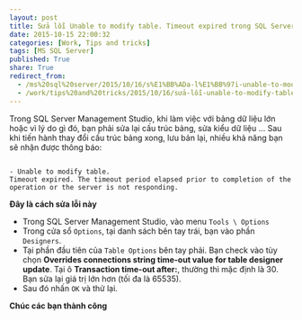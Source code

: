 ```yaml
---
layout: post
title: Sửa lỗi Unable to modify table. Timeout expired trong SQL Server Management Studio
date: 2015-10-15 22:00:32
categories: [Work, Tips and tricks]
tags: [MS SQL Server]
published: True
share: True
redirect_from:
  - /ms%20sql%20server/2015/10/16/s%E1%BB%ADa-l%E1%BB%97i-unable-to-modify-table-timeout-expired-trong-sql-server-management-studio.html
  - /work/tips%20and%20tricks/2015/10/16/sửa-lỗi-unable-to-modify-table-timeout-expired-trong-sql-server-management-studio.html
---
```


Trong SQL Server Management Studio, khi làm việc với bảng dữ liệu lớn hoặc vì lý do gì đó, bạn phải sửa lại cấu trúc bảng, sửa kiểu dữ liệu ... Sau khi tiến hành thay đổi cấu trúc bảng xong, lưu bản lại, nhiều khả năng bạn sẽ nhận được thông báo:


~~~

- Unable to modify table. 
Timeout expired. The timeout period elapsed prior to completion of the operation or the server is not responding.

~~~


**Đây là cách sửa lỗi này**

- Trong SQL Server Management Studio, vào menu `Tools \ Options`
- Trong cửa sổ `Options`, tại danh sách bên tay trái, bạn vào phần `Designers`.
- Tại phần đầu tiên của `Table Options` bên tay phải. Bạn check vào tùy chọn **Overrides connections string time-out value for table designer update**. Tại ô **Transaction time-out after:**, thường thì mặc định là 30. Bạn sửa lại giá trị lớn hơn (tối đa là 65535).
- Sau đó nhấn `OK` và thử lại.


**Chúc các bạn thành công**
